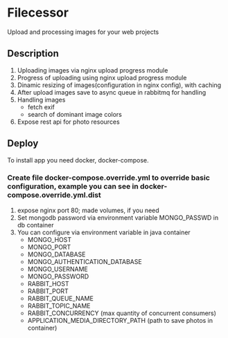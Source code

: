 # Filecessor
Upload and processing images for your web projects

## Description
1. Uploading images via nginx upload progress module
2. Progress of uploading using nginx upload progress module
3. Dinamic resizing of images(configuration in nginx config), with caching
4. After upload images save to async queue in rabbitmq for handling
5. Handling images
    - fetch exif
    - search of dominant image colors
6. Expose rest api for photo resources

## Deploy

To install app you need docker, docker-compose.
### Create file docker-compose.override.yml to override basic configuration, example you can see in docker-compose.override.yml.dist
1. expose nginx port 80; made volumes, if you need
2. Set mongodb password via environment variable MONGO_PASSWD in db container
3. You can configure via environment variable in java container
    - MONGO_HOST
    - MONGO_PORT
    - MONGO_DATABASE
    - MONGO_AUTHENTICATION_DATABASE
    - MONGO_USERNAME
    - MONGO_PASSWORD
    - RABBIT_HOST
    - RABBIT_PORT
    - RABBIT_QUEUE_NAME
    - RABBIT_TOPIC_NAME
    - RABBIT_CONCURRENCY (max quantity of concurrent consumers) 
    - APPLICATION_MEDIA_DIRECTORY_PATH (path to save photos in container)
    
